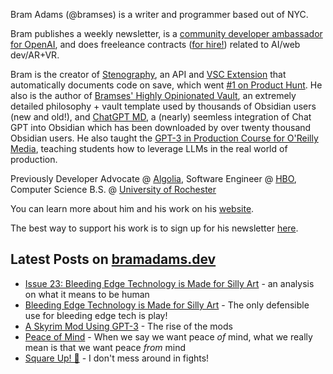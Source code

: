Bram Adams (@bramses) is a writer and programmer based out of NYC. 

Bram publishes a weekly newsletter, is a [community developer ambassador for OpenAI](https://platform.openai.com/ambassadors), and does freeleance contracts ([for hire!](https://www.bramadams.dev/consulting/)) related to AI/web dev/AR+VR. 

Bram is the creator of [Stenography](https://stenography.dev), an API and [VSC Extension](https://marketplace.visualstudio.com/items?itemName=Stenography.stenography) that automatically documents code on save, which went [#1 on Product Hunt](https://www.producthunt.com/products/stenography#stenography). He also is the author of [Bramses' Highly Opinionated Vault](https://github.com/bramses/bramses-highly-opinionated-vault-2023), an extremely detailed philosophy + vault template used by thousands of Obsidian users (new and old!), and [ChatGPT MD](https://github.com/bramses/chatgpt-md), a (nearly) seemless integration of Chat GPT into Obsidian which has been downloaded by over twenty thousand Obsidian users. He also taught the [GPT-3 in Production Course for O'Reilly Media](https://www.oreilly.com/live-events/gpt-3-in-production/0636920065944/0636920071443/), teaching students how to leverage LLMs in the real world of production.

Previously Developer Advocate @ [Algolia](https://www.algolia.com/), Software Engineer @ [HBO](https://www.hbo.com/), Computer Science B.S. @ [University of Rochester](https://rochester.edu/)

You can learn more about him and his work on his [website](https://www.bramadams.dev/about/). 

The best way to support his work is to sign up for his newsletter [here](https://www.bramadams.dev/#/portal/).


## Latest Posts on [bramadams.dev](https://www.bramadams.dev/)

<!--START_SECTION:feed-->
* [Issue 23: Bleeding Edge Technology is Made for Silly Art](https:&#x2F;&#x2F;www.bramadams.dev&#x2F;202308202158&#x2F;) - an analysis on what it means to be human
* [Bleeding Edge Technology is Made for Silly Art](https:&#x2F;&#x2F;www.bramadams.dev&#x2F;202308192019&#x2F;) - The only defensible use for bleeding edge tech is play!
* [A Skyrim Mod Using GPT-3](https:&#x2F;&#x2F;www.bramadams.dev&#x2F;a-skyrim-mod-using-gpt-3&#x2F;) - The rise of the mods
* [Peace of Mind](https:&#x2F;&#x2F;www.bramadams.dev&#x2F;peace-of-mind&#x2F;) - When we say we want peace *of* mind, what we really mean is that we want peace *from* mind
* [Square Up! 😤](https:&#x2F;&#x2F;www.bramadams.dev&#x2F;square-up&#x2F;) - I don&#39;t mess around in fights!
<!--END_SECTION:feed-->
